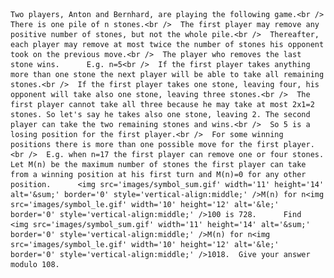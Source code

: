     Two players, Anton and Bernhard, are playing the following game.<br />  There is one pile of n stones.<br />  The first player may remove any positive number of stones, but not the whole pile.<br />  Thereafter, each player may remove at most twice the number of stones his opponent took on the previous move.<br />  The player who removes the last stone wins.      E.g. n=5<br />  If the first player takes anything more than one stone the next player will be able to take all remaining stones.<br />  If the first player takes one stone, leaving four, his opponent will take also one stone, leaving three stones.<br />  The first player cannot take all three because he may take at most 2x1=2 stones. So let's say he takes also one stone, leaving 2. The second player can take the two remaining stones and wins.<br />  So 5 is a losing position for the first player.<br />  For some winning positions there is more than one possible move for the first player.<br />  E.g. when n=17 the first player can remove one or four stones.      Let M(n) be the maximum number of stones the first player can take from a winning position at his first turn and M(n)=0 for any other position.      <img src='images/symbol_sum.gif' width='11' height='14' alt='&sum;' border='0' style='vertical-align:middle;' />M(n) for n<img src='images/symbol_le.gif' width='10' height='12' alt='&le;' border='0' style='vertical-align:middle;' />100 is 728.      Find  <img src='images/symbol_sum.gif' width='11' height='14' alt='&sum;' border='0' style='vertical-align:middle;' />M(n) for n<img src='images/symbol_le.gif' width='10' height='12' alt='&le;' border='0' style='vertical-align:middle;' />1018.  Give your answer modulo 108.    